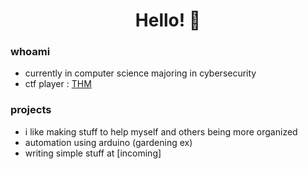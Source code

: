 <div align=center>
  
# Hello! 🏡

</div>



### whoami
- currently in computer science majoring in cybersecurity
- ctf player : [THM](https://tryhackme.com/p/Myne2ri1) 

### projects
- i like making stuff to help myself and others being more organized
- automation using arduino (gardening ex)
- writing simple stuff at [incoming]
